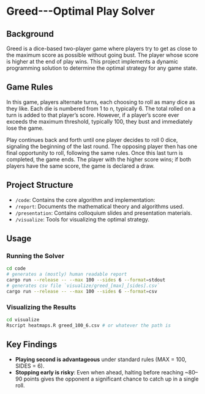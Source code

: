 # Greed---Optimal Play Solver

## Background

Greed is a dice-based two-player game where players try to get as close to the maximum score as possible without going bust. The player whose score is higher at the end of play wins. This project implements a dynamic programming solution to determine the optimal strategy for any game state.

## Game Rules

In this game, players alternate turns, each choosing to roll as many dice as they like. Each die is numbered from 1 to n, typically 6. The total rolled on a turn is added to that player’s score. However, if a player’s score ever exceeds the maximum threshold, typically 100, they bust and immediately lose the game.

Play continues back and forth until one player decides to roll 0 dice, signaling the beginning of the last round. The opposing player then has one final opportunity to roll, following the same rules. Once this last turn is completed, the game ends. The player with the higher score wins; if both players have the same score, the game is declared a draw.

## Project Structure

- `/code`: Contains the core algorithm and implementation:
- `/report`: Documents the mathematical theory and algorithms used.
- `/presentation`: Contains colloquium slides and presentation materials.
- `/visualize`: Tools for visualizing the optimal strategy.

## Usage

### Running the Solver

```sh
cd code
# generates a (mostly) human readable report
cargo run --release -- --max 100 --sides 6 --format=stdout
# generates csv file `visualize/greed_[max]_[sides].csv`
cargo run --release -- --max 100 --sides 6 --format=csv
```

### Visualizing the Results

```sh
cd visualize
Rscript heatmaps.R greed_100_6.csv # or whatever the path is
```

## Key Findings

- **Playing second is advantageous** under standard rules (MAX = 100, SIDES = 6).
- **Stopping early is risky**: Even when ahead, halting before reaching ~80–90 points gives the opponent a significant chance to catch up in a single roll.
